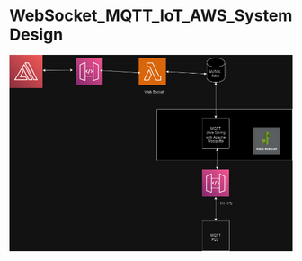 # WebSocket_MQTT_IoT_AWS_SystemDesign

![Image](https://github.com/junxian428/WebSocket_MQTT_IoT_AWS_SystemDesign/blob/main/RealTimeSmallApplicationAWSDesign.png)
